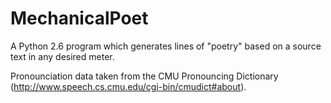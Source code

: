 MechanicalPoet
==============

A Python 2.6 program which generates lines of "poetry"  based on a source text in any desired meter.

Pronounciation data taken from the CMU Pronouncing Dictionary (http://www.speech.cs.cmu.edu/cgi-bin/cmudict#about).


